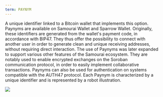 ```yaml
---
term: PAYNYM
---
```


A unique identifier linked to a Bitcoin wallet that implements this option. Paynyms are available on Samourai Wallet and Sparrow Wallet. Originally, these identifiers are generated from the wallet's payment code, in accordance with BIP47. They thus offer the possibility to connect with another user in order to generate clean and unique receiving addresses, without requiring direct interaction. The use of Paynyms was later expanded to support various other features of the Samourai ecosystem. They are notably used to enable encrypted exchanges on the Soroban communication protocol, in order to easily implement collaborative transactions. Paynyms can also be used for authentication on systems compatible with the AUTH47 protocol. Each Paynym is characterized by a unique identifier and is represented by a robot illustration.

![](../../dictionnaire/assets/37.webp)

